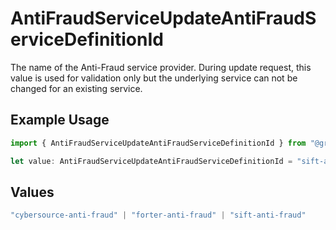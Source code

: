 # AntiFraudServiceUpdateAntiFraudServiceDefinitionId

The name of the Anti-Fraud service provider.
During update request, this value is used for validation only but
the underlying service can not be changed for an existing service.

## Example Usage

```typescript
import { AntiFraudServiceUpdateAntiFraudServiceDefinitionId } from "@gr4vy/sdk/models/components";

let value: AntiFraudServiceUpdateAntiFraudServiceDefinitionId = "sift-anti-fraud";
```

## Values

```typescript
"cybersource-anti-fraud" | "forter-anti-fraud" | "sift-anti-fraud"
```
